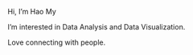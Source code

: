 Hi, I’m Hao My

I’m interested in Data Analysis and Data Visualization.

Love connecting with people.

<!---
HaoMy-Tran/HaoMy-Tran is a ✨ special ✨ repository because its `README.md` (this file) appears on your GitHub profile.
You can click the Preview link to take a look at your changes.
--->
